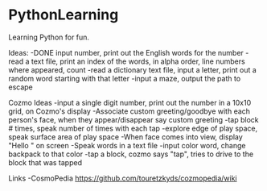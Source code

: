 # PythonLearning

Learning Python for fun.


Ideas:
-DONE input number, print out the English words for the number
-read a text file, print an index of the words, in alpha order, line numbers where appeared, count
-read a dictionary text file, input a letter, print out a random word starting with that letter
-input a maze, output the path to escape

Cozmo Ideas
-input a single digit number, print out the number in a 10x10 grid, on Cozmo's display
-Associate custom greeting/goodbye with each person's face, when they appear/disappear say custom greeting
-tap block # times, speak number of times with each tap
-explore edge of play space, speak surface area of play space
-When face comes into view, display "Hello <name>" on screen
-Speak words in a text file
-input color word, change backpack to that color
-tap a block, cozmo says "tap", tries to drive to the block that was tapped


Links
-CosmoPedia https://github.com/touretzkyds/cozmopedia/wiki 